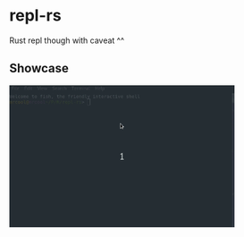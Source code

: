 # repl-rs
Rust repl though with caveat ^^

## Showcase
<img src="./repl-rs.gif" width="80%" height="60%">
